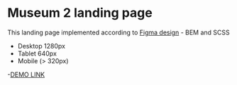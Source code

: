# Museum 2 landing page
This landing page implemented according to [Figma design](https://www.figma.com/file/HL3XGt5ZatvJoYBhOaWY5x/museum-prototype?node-id=323%3A1957) - BEM and SCSS

- Desktop 1280px
- Tablet 640px
- Mobile (> 320px)

-[DEMO LINK](https://roma-shafihullin.github.io/Museum_2)
